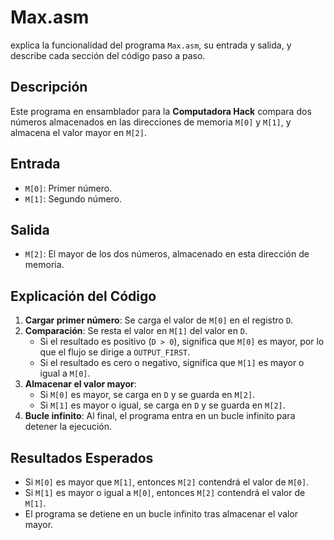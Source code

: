 
# Max.asm
explica la funcionalidad del programa `Max.asm`, su entrada y salida, y describe cada sección del código paso a paso.

## Descripción

Este programa en ensamblador para la **Computadora Hack** compara dos números almacenados en las direcciones de memoria `M[0]` y `M[1]`, y almacena el valor mayor en `M[2]`.

## Entrada

- `M[0]`: Primer número.
- `M[1]`: Segundo número.

## Salida

- `M[2]`: El mayor de los dos números, almacenado en esta dirección de memoria.

## Explicación del Código

1. **Cargar primer número**: Se carga el valor de `M[0]` en el registro `D`.
2. **Comparación**: Se resta el valor en `M[1]` del valor en `D`.
   - Si el resultado es positivo (`D > 0`), significa que `M[0]` es mayor, por lo que el flujo se dirige a `OUTPUT_FIRST`.
   - Si el resultado es cero o negativo, significa que `M[1]` es mayor o igual a `M[0]`.
3. **Almacenar el valor mayor**:
   - Si `M[0]` es mayor, se carga en `D` y se guarda en `M[2]`.
   - Si `M[1]` es mayor o igual, se carga en `D` y se guarda en `M[2]`.
4. **Bucle infinito**: Al final, el programa entra en un bucle infinito para detener la ejecución.

## Resultados Esperados

- Si `M[0]` es mayor que `M[1]`, entonces `M[2]` contendrá el valor de `M[0]`.
- Si `M[1]` es mayor o igual a `M[0]`, entonces `M[2]` contendrá el valor de `M[1]`.
- El programa se detiene en un bucle infinito tras almacenar el valor mayor.

